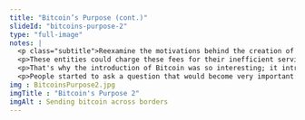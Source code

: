```yaml
--- 
title: "Bitcoin’s Purpose (cont.)"
slideId: "bitcoins-purpose-2"
type: "full-image"
notes: |
  <p class="subtitle">Reexamine the motivations behind the creation of Bitcoin. While Bitcoin has fulfilled its stated purpose as peer-to-peer decentralized cash, developers asked if the Bitcoin blockchain could do more with the chain. Developers sought to create new features such as non-fungible tokens and decentralized finance applications.</p>
  <p>These entities could charge these fees for their inefficient services because there was no alternate option. They had essentially cornered the market and had no incentive to further innovate. These banks and money transmitters were making a lot of money and were happy with the status quo.</p>
  <p>That's why the introduction of Bitcoin was so interesting; it introduced competition into an industry that previously had no challengers. For the first time, banks weren't the obvious option to send money, especially across borders.</p>
  <p>People started to ask a question that would become very important: What if blockchain technology can do more than simply transfer cryptocurrency? What if a blockchain could process data, both financial and non-financial? What if we could build decentralized programs on a blockchain?</p>
img : BitcoinsPurpose2.jpg
imgTitle : "Bitcoin's Purpose 2"
imgAlt : Sending bitcoin across borders 
---
```


